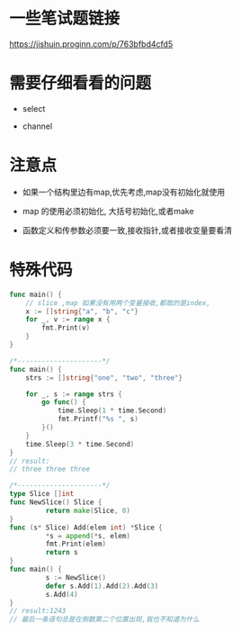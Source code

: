 
# 一些笔试题链接

https://jishuin.proginn.com/p/763bfbd4cfd5


# 需要仔细看看的问题

- select

- channel



# 注意点

- 如果一个结构里边有map,优先考虑,map没有初始化就使用

- map 的使用必须初始化, 大括号初始化,或者make

- 函数定义和传参数必须要一致,接收指针,或者接收变量要看清


# 特殊代码

```go
func main() {
	// slice ,map 如果没有用两个变量接收,都取的是index,
	x := []string{"a", "b", "c"}
	for _, v := range x {
		fmt.Print(v)
	}
}

/*---------------------*/
func main() {
	strs := []string{"one", "two", "three"}

	for _, s := range strs {
		go func() {
			time.Sleep(1 * time.Second)
			fmt.Printf("%s ", s)
		}()
	}
	time.Sleep(3 * time.Second)
}
// result:
// three three three

/*---------------------*/
type Slice []int
func NewSlice() Slice {
         return make(Slice, 0)
}
func (s* Slice) Add(elem int) *Slice {
         *s = append(*s, elem)
         fmt.Print(elem)
         return s
}
func main() {  
         s := NewSlice()
         defer s.Add(1).Add(2).Add(3)
         s.Add(4)
}
// result:1243 
// 最后一条语句总是在倒数第二个位置出现,我也不知道为什么

```